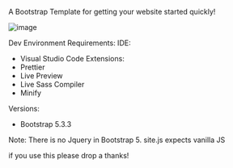 A Bootstrap Template for getting your website started quickly!

![image](https://github.com/user-attachments/assets/8122deb8-6265-4aa8-b43b-10fb088e1bce)


Dev Environment Requirements:
IDE:
  - Visual Studio Code
Extensions:
  - Prettier
  - Live Preview
  - Live Sass Compiler
  - Minify

Versions:
  - Bootstrap 5.3.3

Note: There is no Jquery in Bootstrap 5. site.js expects vanilla JS

if you use this please drop a thanks!
